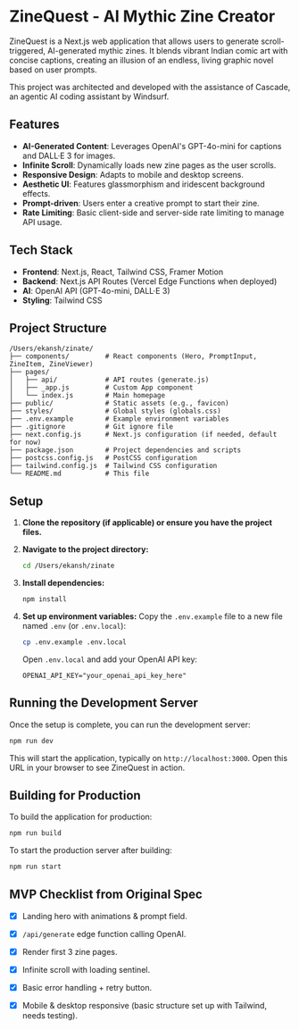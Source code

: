 # ZineQuest - AI Mythic Zine Creator

ZineQuest is a Next.js web application that allows users to generate scroll-triggered, AI-generated mythic zines. It blends vibrant Indian comic art with concise captions, creating an illusion of an endless, living graphic novel based on user prompts.

This project was architected and developed with the assistance of Cascade, an agentic AI coding assistant by Windsurf.

## Features

- **AI-Generated Content**: Leverages OpenAI's GPT-4o-mini for captions and DALL·E 3 for images.
- **Infinite Scroll**: Dynamically loads new zine pages as the user scrolls.
- **Responsive Design**: Adapts to mobile and desktop screens.
- **Aesthetic UI**: Features glassmorphism and iridescent background effects.
- **Prompt-driven**: Users enter a creative prompt to start their zine.
- **Rate Limiting**: Basic client-side and server-side rate limiting to manage API usage.

## Tech Stack

- **Frontend**: Next.js, React, Tailwind CSS, Framer Motion
- **Backend**: Next.js API Routes (Vercel Edge Functions when deployed)
- **AI**: OpenAI API (GPT-4o-mini, DALL·E 3)
- **Styling**: Tailwind CSS

## Project Structure

```
/Users/ekansh/zinate/
├── components/         # React components (Hero, PromptInput, ZineItem, ZineViewer)
├── pages/
│   ├── api/            # API routes (generate.js)
│   ├── _app.js         # Custom App component
│   └── index.js        # Main homepage
├── public/             # Static assets (e.g., favicon)
├── styles/             # Global styles (globals.css)
├── .env.example        # Example environment variables
├── .gitignore          # Git ignore file
├── next.config.js      # Next.js configuration (if needed, default for now)
├── package.json        # Project dependencies and scripts
├── postcss.config.js   # PostCSS configuration
├── tailwind.config.js  # Tailwind CSS configuration
└── README.md           # This file
```

## Setup

1.  **Clone the repository (if applicable) or ensure you have the project files.**

2.  **Navigate to the project directory:**
    ```bash
    cd /Users/ekansh/zinate
    ```

3.  **Install dependencies:**
    ```bash
    npm install
    ```

4.  **Set up environment variables:**
    Copy the `.env.example` file to a new file named `.env` (or `.env.local`):
    ```bash
    cp .env.example .env.local
    ```
    Open `.env.local` and add your OpenAI API key:
    ```env
    OPENAI_API_KEY="your_openai_api_key_here"
    ```

## Running the Development Server

Once the setup is complete, you can run the development server:

```bash
npm run dev
```

This will start the application, typically on `http://localhost:3000`.
Open this URL in your browser to see ZineQuest in action.

## Building for Production

To build the application for production:

```bash
npm run build
```

To start the production server after building:

```bash
npm run start
```

## MVP Checklist from Original Spec

- [x] Landing hero with animations & prompt field.
- [x] `/api/generate` edge function calling OpenAI.
- [x] Render first 3 zine pages.
- [x] Infinite scroll with loading sentinel.
- [x] Basic error handling + retry button.
- [x] Mobile & desktop responsive (basic structure set up with Tailwind, needs testing).

